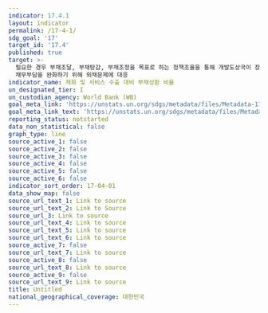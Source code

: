```yaml
---
indicator: 17.4.1
layout: indicator
permalink: /17-4-1/
sdg_goal: '17'
target_id: '17.4'
published: true
target: >-
  필요한 경우 부채조달, 부채탕감, 부채조정을 목표로 하는 정책조율을 통해 개발도상국이 장기적인 부채 상환능력을 갖출수있도록 지원; 고채무국의
  채무부담을 완화하기 위해 외채문제에 대응
indicator_name: 재화 및 서비스 수출 대비 부채상환 비율
un_designated_tier: I
un_custodian_agency: World Bank (WB)
goal_meta_link: 'https://unstats.un.org/sdgs/metadata/files/Metadata-17-04-01.pdf'
goal_meta_link_text: 'https://unstats.un.org/sdgs/metadata/files/Metadata-17-04-01.pdf'
reporting_status: notstarted
data_non_statistical: false
graph_type: line
source_active_1: false
source_active_2: false
source_active_3: false
source_active_4: false
source_active_5: false
source_active_6: false
indicator_sort_order: 17-04-01
data_show_map: false
source_url_text_1: Link to source
source_url_text_2: Link to Source
source_url_3: Link to source
source_url_text_4: Link to source
source_url_text_5: Link to source
source_url_text_6: Link to source
source_active_7: false
source_url_text_7: Link to source
source_active_8: false
source_url_text_8: Link to source
source_active_9: false
source_url_text_9: Link to source
title: Untitled
national_geographical_coverage: 대한민국
---
```

